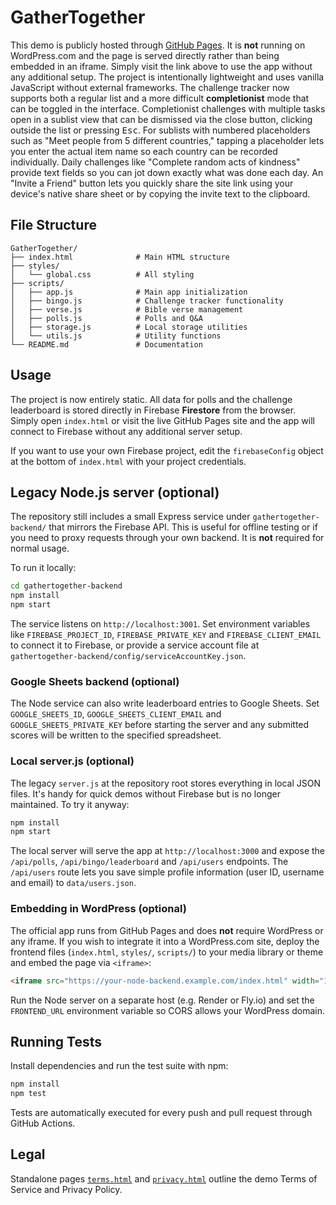 # GatherTogether

This demo is publicly hosted through [GitHub Pages](https://realtreasury.github.io/GatherTogether/).
It is **not** running on WordPress.com and the page is served directly rather than being embedded in an iframe. Simply visit the link above to use the
app without any additional setup. The project is intentionally lightweight and uses
vanilla JavaScript without external frameworks. The challenge tracker now supports
both a regular list and a more difficult **completionist** mode that can be
toggled in the interface. Completionist challenges with multiple tasks open in a
sublist view that can be dismissed via the close button, clicking outside the
list or pressing <kbd>Esc</kbd>. For sublists with numbered placeholders such as
"Meet people from 5 different countries," tapping a placeholder lets you enter
the actual item name so each country can be recorded individually.
Daily challenges like "Complete random acts of kindness" provide text fields so
you can jot down exactly what was done each day.
An "Invite a Friend" button lets you quickly share the site link using your
device's native share sheet or by copying the invite text to the clipboard.

## File Structure

```
GatherTogether/
├── index.html              # Main HTML structure
├── styles/
│   └── global.css          # All styling
├── scripts/
│   ├── app.js              # Main app initialization
│   ├── bingo.js            # Challenge tracker functionality
│   ├── verse.js            # Bible verse management
│   ├── polls.js            # Polls and Q&A
│   ├── storage.js          # Local storage utilities
│   └── utils.js            # Utility functions
└── README.md               # Documentation
```

## Usage

The project is now entirely static. All data for polls and the challenge
leaderboard is stored directly in Firebase **Firestore** from the browser.
Simply open `index.html` or visit the live GitHub Pages site and the app
will connect to Firebase without any additional server setup.

If you want to use your own Firebase project, edit the `firebaseConfig`
object at the bottom of `index.html` with your project credentials.

## Legacy Node.js server (optional)

The repository still includes a small Express service under
`gathertogether-backend/` that mirrors the Firebase API. This is useful for
offline testing or if you need to proxy requests through your own backend.
It is **not** required for normal usage.

To run it locally:

```bash
cd gathertogether-backend
npm install
npm start
```

The service listens on `http://localhost:3001`. Set environment variables like
`FIREBASE_PROJECT_ID`, `FIREBASE_PRIVATE_KEY` and `FIREBASE_CLIENT_EMAIL` to
connect it to Firebase, or provide a service account file at
`gathertogether-backend/config/serviceAccountKey.json`.

### Google Sheets backend (optional)

The Node service can also write leaderboard entries to Google Sheets. Set
`GOOGLE_SHEETS_ID`, `GOOGLE_SHEETS_CLIENT_EMAIL` and
`GOOGLE_SHEETS_PRIVATE_KEY` before starting the server and any submitted scores
will be written to the specified spreadsheet.

### Local server.js (optional)

The legacy `server.js` at the repository root stores everything in local JSON
files. It's handy for quick demos without Firebase but is no longer maintained.
To try it anyway:

```bash
npm install
npm start
```

The local server will serve the app at `http://localhost:3000` and expose the
`/api/polls`, `/api/bingo/leaderboard` and `/api/users` endpoints. The
`/api/users` route lets you save simple profile information (user ID,
username and email) to `data/users.json`.

### Embedding in WordPress (optional)

The official app runs from GitHub Pages and does **not** require WordPress or any iframe.
If you wish to integrate it into a WordPress.com site, deploy the frontend
files (`index.html`, `styles/`, `scripts/`) to your media library or theme and
embed the page via `<iframe>`:

```html
<iframe src="https://your-node-backend.example.com/index.html" width="100%" height="800"></iframe>
```

Run the Node server on a separate host (e.g. Render or Fly.io) and set the
`FRONTEND_URL` environment variable so CORS allows your WordPress domain.

## Running Tests

Install dependencies and run the test suite with npm:

```bash
npm install
npm test
```

Tests are automatically executed for every push and pull request through
GitHub Actions.

## Legal

Standalone pages [`terms.html`](terms.html) and [`privacy.html`](privacy.html) outline the demo
Terms of Service and Privacy Policy.

